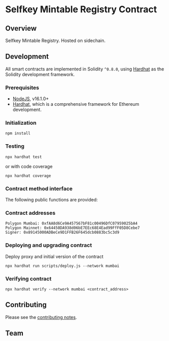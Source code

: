# Selfkey Mintable Registry Contract

## Overview
Selfkey Mintable Registry. Hosted on sidechain.

## Development

All smart contracts are implemented in Solidity `^0.8.0`, using [Hardhat](https://hardhat.org/) as the Solidity development framework.

### Prerequisites

* [NodeJS](htps://nodejs.org), v16.1.0+
* [Hardhat](https://hardhat.org/), which is a comprehensive framework for Ethereum development.

### Initialization

    npm install

### Testing

    npx hardhat test

or with code coverage

    npx hardhat coverage


### Contract method interface

The following public functions are provided:


### Contract addresses

```
Polygon Mumbai: 0xfAA8d6Ce9A457567bF81c00496DfC07959025bA4
Polygon Mainnet: 0x64450DA938d06bE7EEc68E4Ead99FfF05D8Cebe7
Signer: 0x89145000ADBeCe9D1FFB26F645dcb0883bc5c3d9
```

### Deploying and upgrading contract

Deploy proxy and initial version of the contract
```
npx hardhat run scripts/deploy.js --network mumbai
```

### Verifying contract

```
npx hardhat verify --network mumbai <contract_address>
```

## Contributing

Please see the [contributing notes](CONTRIBUTING.md).


## Team
